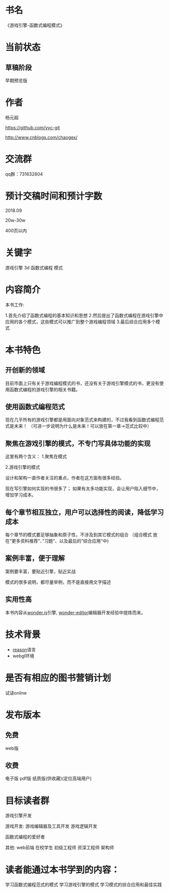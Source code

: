 # 书名

《游戏引擎-函数式编程模式》

# 当前状态

## 草稿阶段

早期预览版

# 作者

杨元超

https://github.com/yyc-git

http://www.cnblogs.com/chaogex/

# 交流群
qq群：731632604


# 预计交稿时间和预计字数
2018.09

20w-30w

400页以内


# 关键字
游戏引擎 3d 函数式编程 模式



# 内容简介

本书工作:

1.首先介绍了函数式编程的基本知识和思想
2.然后提出了函数式编程在游戏引擎中应用的各个模式，这些模式可以推广到整个游戏编程领域
3.最后综合应用多个模式







# 本书特色
## 开创新的领域
目前市面上只有关于游戏编程模式的书，还没有关于游戏引擎模式的书，更没有使用函数式编程的游戏引擎的相关书籍。



## 使用函数式编程范式
现在几乎所有的游戏引擎都是用面向对象范式来构建的，不过我看到函数式编程范式是未来！
（可进一步说明为什么是未来！可以放在第一章->范式比较中）


## 聚焦在游戏引擎的模式，不专门写具体功能的实现
这里有两个含义：
1.聚焦在模式

2.游戏引擎的模式





设计和架构一直作者关注的重点，作者在这方面有很多经验。

现在写引擎如何实现的书很多了；
如果有太多功能实现，会让用户陷入细节中，增加学习成本。




## 每个章节相互独立，用户可以选择性的阅读，降低学习成本
每个章节的模式要足够抽象和原子性，不涉及到其它模式的组合
（组合模式 放在“更多资料推荐”、”习题“、以及最后的”综合应用“中)


## 案例丰富，便于理解
案例要丰富，要贴近引擎，贴近实战

模式的很多说明，都尽量举例，而不是直接用文字描述



## 实用性高
本书内容从[wonder.js](https://github.com/Wonder-Technology/Wonder.js)引擎,  [wonder-editor](https://github.com/Wonder-Technology/Wonder-Editor)编辑器开发经验中提炼而来。


# 技术背景

- [reason](https://reasonml.github.io/)语言
- webgl环境





# 是否有相应的图书营销计划
试读online


# 发布版本

## 免费
web版

## 收费
电子版
pdf版
纸质版(供收藏)(定位高端用户)





# 目标读者群

游戏引擎开发

游戏开发:
游戏编辑器及工具开发
游戏逻辑开发

函数式编程的爱好者

其他:
web前端
在校学生
初级工程师
资深工程师
架构师



# 读者能通过本书学到的内容：
学习函数式编程范式的模式
学习游戏引擎的模式
学习模式的综合应用和最佳实践








